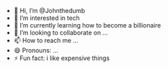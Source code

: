 - 👋 Hi, I’m @Johnthedumb
- 👀 I’m interested in tech
- 🌱 I’m currently learning how to become a billionaire
- 💞️ I’m looking to collaborate on ...
- 📫 How to reach me ...
- 😄 Pronouns: ...
- ⚡ Fun fact: i like expensive things

<!---
Johnthedumb/Johnthedumb is a ✨ special ✨ repository because its `README.md` (this file) appears on your GitHub profile.
You can click the Preview link to take a look at your changes.
--->
